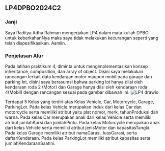 ## LP4DPBO2024C2

### Janji
Saya Raditya Adha Rahman mengerjakan LP4 dalam mata kuliah DPBO untuk keberkahanNya maka saya tidak melakukan kecurangan seperti yang telah dispesifikasikan. Aamiin.

### Penjelasan Alur

Pada latihan praktikum 4, diminta untuk mengimplementasikan konsep inheritance, composition, dan array of object. Disini saya melakukan rancangan terkait data kendaraan motor maupun mobil pada garage dan parking lot, disini saya berasumsi bahwa parking lot hanya diisi oleh kendaraan roda 2 (Motor) dan Garage hanya diisi oleh kendaraan roda 4(Mobil) dengan rancangan sesuai pada gambar dibawah ini.
![LP4 drawio](https://github.com/radityadhaaa/LP4DPBO2024C2/assets/133930595/83737874-4fdb-4e94-8e9d-b9a86019699a)

Terdapat 5 Kelas yang terdiri atas Kelas Vehicle, Car, Motorcycle, Garage, ParkingLot.
Pada kelas Vehicle merupakan induk dari kelas Car dan motorcycle serta memiliki atribut yaitu plat nomor, merk, tahunProduksi dan warna.
Pada kelas Car merupakan anak dari kelas Vehicle serta memiliki atribut jumlahKursi dan jumlahPintu.
Pada kelas Motorcycle merupakan anak dari kelas Vehicle serta memiliki atribut jenisMotor dan kapasitasTangki.
Pada kelas Garage memiliki atribut namaGarasi, luasGarasi, serta daftarKendaraan.
Pada kelas ParkingLot memiliki atribut kapasitas serta jumlahKendaraanSaatIni.
